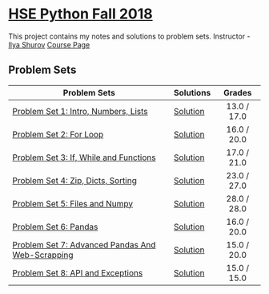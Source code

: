 # [HSE Python Fall 2018](http://math-info.hse.ru/2018-19/Python_%D0%B4%D0%BB%D1%8F_%D1%81%D0%B1%D0%BE%D1%80%D0%B0_%D0%B8_%D0%B0%D0%BD%D0%B0%D0%BB%D0%B8%D0%B7%D0%B0_%D0%B4%D0%B0%D0%BD%D0%BD%D1%8B%D1%85)

This project contains my notes and solutions to problem sets.
Instructor - [Ilya Shurov](https://github.com/ischurov)
[Course Page](http://math-info.hse.ru/2018-19/Python_%D0%B4%D0%BB%D1%8F_%D1%81%D0%B1%D0%BE%D1%80%D0%B0_%D0%B8_%D0%B0%D0%BD%D0%B0%D0%BB%D0%B8%D0%B7%D0%B0_%D0%B4%D0%B0%D0%BD%D0%BD%D1%8B%D1%85)

## Problem Sets

|    Problem Sets   |    Solutions   | Grades       |
|-------------------|----------------|:------------:|
| [Problem Set 1: Intro, Numbers, Lists](https://nbviewer.jupyter.org/url/python.math-hse.info/static/assignments_release/hsepython2018/ps01/ps01.ipynb) | [Solution](https://github.com/KonstantinMyachin/HSEPython/tree/master/ru/myachin/homework/first) | 13.0 / 17.0 |
| [Problem Set 2: For Loop](https://nbviewer.jupyter.org/url/python.math-hse.info/static/assignments_release/hsepython2018/ps02/ps02.ipynb) | [Solution](https://github.com/KonstantinMyachin/HSEPython/tree/master/ru/myachin/homework/second) |16.0 / 20.0 |
| [Problem Set 3: If, While and Functions](https://nbviewer.jupyter.org/url/python.math-hse.info/static/assignments_release/hsepython2018/ps03/ps03.ipynb) | [Solution](https://github.com/KonstantinMyachin/HSEPython/tree/master/ru/myachin/homework/third) |17.0 / 21.0 |
| [Problem Set 4: Zip, Dicts, Sorting](https://nbviewer.jupyter.org/url/python.math-hse.info/static/assignments_release/hsepython2018/ps04/ps04.ipynb) | [Solution](https://github.com/KonstantinMyachin/HSEPython/tree/master/ru/myachin/homework/fourth) |23.0 / 27.0 |
| [Problem Set 5: Files and Numpy](https://nbviewer.jupyter.org/url/python.math-hse.info/static/assignments_release/hsepython2018/ps05/ps05.ipynb) | [Solution](https://github.com/KonstantinMyachin/HSEPython/tree/master/ru/myachin/homework/fifth) |28.0 / 28.0 |
| [Problem Set 6: Pandas](https://nbviewer.jupyter.org/url/python.math-hse.info/static/assignments_release/hsepython2018/ps06/ps06.ipynb) | [Solution](https://github.com/KonstantinMyachin/HSEPython/tree/master/ru/myachin/homework/sixth) |16.0 / 20.0 |
| [Problem Set 7: Advanced Pandas And Web-Scrapping](https://nbviewer.jupyter.org/url/python.math-hse.info/static/assignments_release/hsepython2018/ps07/ps07.ipynb) | [Solution](https://github.com/KonstantinMyachin/HSEPython/tree/master/ru/myachin/homework/seventh) |15.0 / 20.0 |
| [Problem Set 8: API and Exceptions](https://nbviewer.jupyter.org/url/python.math-hse.info/static/assignments_release/hsepython2018/ps08/ps08.ipynb) | [Solution](https://github.com/KonstantinMyachin/HSEPython/tree/master/ru/myachin/homework/eighth) |15.0 / 15.0 |
